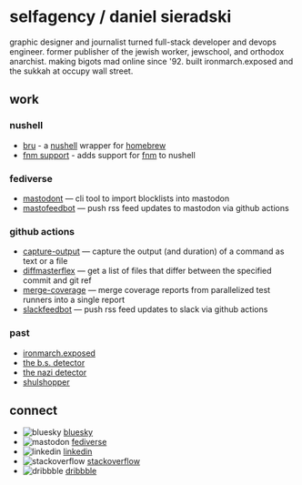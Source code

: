 # selfagency / daniel sieradski

graphic designer and journalist turned full-stack developer and devops engineer. former publisher of the jewish worker, jewschool, and orthodox anarchist. making bigots mad online since '92. built ironmarch.exposed and the sukkah at occupy wall street. 

## work

### nushell

- [bru](https://github.com/selfagency/bru) - a [nushell](https://github.com/nushell/nushell) wrapper for [homebrew](https://github.com/homebrew)
- [fnm support](https://github.com/nushell/nu_scripts/pull/593) - adds support for [fnm](https://github.com/Schniz/fnm) to nushell

### fediverse

- [mastodont](https://github.com/selfagency/mastodont) — cli tool to import blocklists into mastodon
- [mastofeedbot](https://github.com/selfagency/mastofeedbot) — push rss feed updates to mastodon via github actions

### github actions

- [capture-output](https://github.com/selfagency/capture-output) — capture the output (and duration) of a command as text or a file
- [diffmasterflex](https://github.com/selfagency/diffmasterflex) — get a list of files that differ between the specified commit and git ref
- [merge-coverage](https://github.com/selfagency/merge-coverage) — merge coverage reports from parallelized test runners into a single report
- [slackfeedbot](https://github.com/selfagency/slackfeedbot) — push rss feed updates to slack via github actions

### past

- [ironmarch.exposed](https://www.lawfareblog.com/iron-march-data-dump-provides-window-how-white-supremacists-communicate-and-recruit)
- [the b.s. detector](https://www.inverse.com/article/23781-bs-detector-facebook-fake-news-daniel-sieradski)
- [the nazi detector](https://forward.com/news/343648/nazi-detector-app-brands-right-wing-extremists-and-donald-trump/)
- [shulshopper](https://www.jewishexponent.com/2013/05/03/jew-it-yourself-philosophy-behind-new-sites/)

## connect

- ![bluesky](https://github.com/selfagency/selfagency/assets/2541728/a4c158ba-a366-46e6-a801-1c84ecf8a4fe) [bluesky](https://bsky.app/profile/self.agency)
- ![mastodon](https://user-images.githubusercontent.com/2541728/206082889-8dd35400-a953-4296-a1cd-4c621448d0eb.png) [fediverse](https://social.lol/@selfagency)
- ![linkedin](https://user-images.githubusercontent.com/2541728/206083444-dff407ea-e95c-4307-a3de-179b83a913aa.png) [linkedin](https://www.linkedin.com/in/selfagency/)
- ![stackoverflow](https://user-images.githubusercontent.com/2541728/206085776-4cee1f5a-2bb0-4762-a428-fd10efa7b2f3.png) [stackoverflow](https://stackoverflow.com/users/1857453/selfagency)
- ![dribbble](https://user-images.githubusercontent.com/2541728/206083694-21e8a3b9-83b1-4579-a5a6-58a4ea4af536.png) [dribbble](https://dribbble.com/selfagency)
